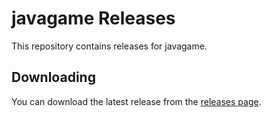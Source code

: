# javagame Releases

This repository contains releases for javagame.

## Downloading

You can download the latest release from the [releases page](releases).
